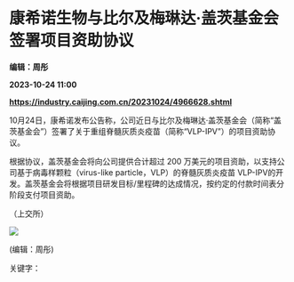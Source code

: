 # 康希诺生物与比尔及梅琳达·盖茨基金会签署项目资助协议
**编辑：周彤**

**2023-10-24 11:00**

**https://industry.caijing.com.cn/20231024/4966628.shtml**

10月24日，康希诺发布公告称，公司近日与比尔及梅琳达·盖茨基金会（简称“盖茨基金会”）签署了关于重组脊髓灰质炎疫苗（简称“VLP-IPV”）的项目资助协议。

根据协议，盖茨基金会将向公司提供合计超过 200 万美元的项目资助，以支持公司基于病毒样颗粒（virus-like particle，VLP）的脊髓灰质炎疫苗 VLP-IPV的开发。盖茨基金会将根据项目研发目标/里程碑的达成情况，按约定的付款时间表分阶段支付项目资助。

（上交所）

![](https://tx1.cdn.caijing.com.cn/2014-03-27/114048455.jpg)

(编辑：周彤)

关键字：
